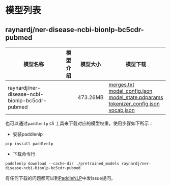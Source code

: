 #  模型列表

## raynardj/ner-disease-ncbi-bionlp-bc5cdr-pubmed

| 模型名称 | 模型介绍 | 模型大小  | 模型下载 |
| --- | --- | --- | --- |
|raynardj/ner-disease-ncbi-bionlp-bc5cdr-pubmed|  | 473.26MB | [merges.txt](https://bj.bcebos.com/paddlenlp/models/community/raynardj/ner-disease-ncbi-bionlp-bc5cdr-pubmed/merges.txt)<br>[model_config.json](https://bj.bcebos.com/paddlenlp/models/community/raynardj/ner-disease-ncbi-bionlp-bc5cdr-pubmed/model_config.json)<br>[model_state.pdparams](https://bj.bcebos.com/paddlenlp/models/community/raynardj/ner-disease-ncbi-bionlp-bc5cdr-pubmed/model_state.pdparams)<br>[tokenizer_config.json](https://bj.bcebos.com/paddlenlp/models/community/raynardj/ner-disease-ncbi-bionlp-bc5cdr-pubmed/tokenizer_config.json)<br>[vocab.json](https://bj.bcebos.com/paddlenlp/models/community/raynardj/ner-disease-ncbi-bionlp-bc5cdr-pubmed/vocab.json) |

也可以通过`paddlenlp` cli 工具来下载对应的模型权重，使用步骤如下所示：

* 安装paddlenlp

```shell
pip install paddlenlp
```

* 下载命令行

```shell
paddlenlp download --cache-dir ./pretrained_models raynardj/ner-disease-ncbi-bionlp-bc5cdr-pubmed
```

有任何下载的问题都可以到[PaddleNLP](https://github.com/PaddlePaddle/PaddleNLP)中发Issue提问。